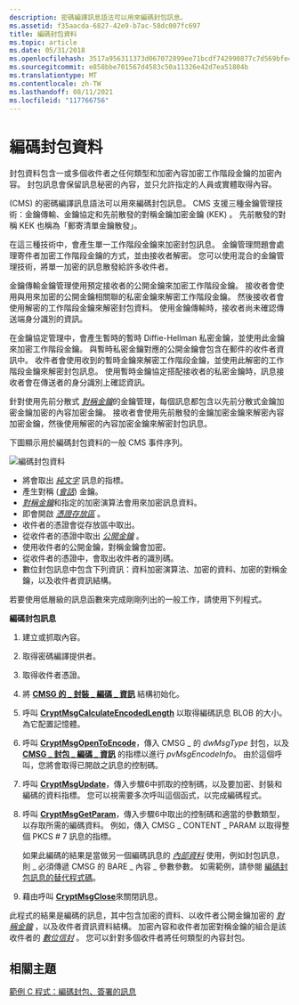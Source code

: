 ```yaml
---
description: 密碼編譯訊息語法可以用來編碼封包訊息。
ms.assetid: f35aacda-6827-42e9-b7ac-58dc007fc697
title: 編碼封包資料
ms.topic: article
ms.date: 05/31/2018
ms.openlocfilehash: 3517a956311373d067072899ee71bcdf742990877c7d569bfe4e5ef7f2757e08
ms.sourcegitcommit: e858bbe701567d4583c50a11326e42d7ea51804b
ms.translationtype: MT
ms.contentlocale: zh-TW
ms.lasthandoff: 08/11/2021
ms.locfileid: "117766756"
---
```

# <a name="encoding-enveloped-data"></a>編碼封包資料

封包資料包含一或多個收件者之任何類型和加密內容加密工作階段金鑰的加密內容。 封包訊息會保留訊息秘密的內容，並只允許指定的人員或實體取得內容。

 (CMS) 的密碼編譯訊息語法可以用來編碼封包訊息。 CMS 支援三種金鑰管理技術：金鑰傳輸、金鑰協定和先前散發的對稱金鑰加密金鑰 (KEK) 。 先前散發的對稱 KEK 也稱為「郵寄清單金鑰散發」。

在這三種技術中，會產生單一工作階段金鑰來加密封包訊息。 金鑰管理問題會處理寄件者加密工作階段金鑰的方式，並由接收者解密。 您可以使用混合的金鑰管理技術，將單一加密的訊息散發給許多收件者。

金鑰傳輸金鑰管理使用預定接收者的公開金鑰來加密工作階段金鑰。 接收者會使用與用來加密的公開金鑰相關聯的私密金鑰來解密工作階段金鑰。 然後接收者會使用解密的工作階段金鑰來解密封包資料。 使用金鑰傳輸時，接收者尚未確認傳送端身分識別的資訊。

在金鑰協定管理中，會產生暫時的暫時 Diffie-Hellman 私密金鑰，並使用此金鑰來加密工作階段金鑰。 與暫時私密金鑰對應的公開金鑰會包含在郵件的收件者資訊中。 收件者會使用收到的暫時金鑰來解密工作階段金鑰，並使用此解密的工作階段金鑰來解密封包訊息。 使用暫時金鑰協定搭配接收者的私密金鑰時，訊息接收者會在傳送者的身分識別上確認資訊。

針對使用先前分散式 [*對稱金鑰*](../secgloss/s-gly.md)的金鑰管理，每個訊息都包含以先前分散式金鑰加密金鑰加密的內容加密金鑰。 接收者會使用先前散發的金鑰加密金鑰來解密內容加密金鑰，然後使用解密的內容加密金鑰來解密封包訊息。

下圖顯示用於編碼封包資料的一般 CMS 事件序列。

![編碼封包資料](images/envelmsg.png)

-   將會取出 [*純文字*](../secgloss/p-gly.md) 訊息的指標。
-   產生對稱 ([*會話*](../secgloss/s-gly.md)) 金鑰。
-   [*對稱金鑰*](../secgloss/s-gly.md)和指定的加密演算法會用來加密訊息資料。
-   即會開啟 [*憑證存放區*](../secgloss/c-gly.md) 。
-   收件者的憑證會從存放區中取出。
-   從收件者的憑證中取出 [*公開金鑰*](../secgloss/p-gly.md) 。
-   使用收件者的公開金鑰，對稱金鑰會加密。
-   從收件者的憑證中，會取出收件者的識別碼。
-   數位封包訊息中包含下列資訊：資料加密演算法、加密的資料、加密的對稱金鑰，以及收件者資訊結構。

若要使用低層級的訊息函數來完成剛剛列出的一般工作，請使用下列程式。

**編碼封包訊息**

1.  建立或抓取內容。
2.  取得密碼編譯提供者。
3.  取得收件者憑證。
4.  將 [**CMSG 的 \_ 封裝 \_ 編碼 \_ 資訊**](/windows/desktop/api/Wincrypt/ns-wincrypt-cmsg_enveloped_encode_info) 結構初始化。
5.  呼叫 [**CryptMsgCalculateEncodedLength**](/windows/desktop/api/Wincrypt/nf-wincrypt-cryptmsgcalculateencodedlength) 以取得編碼訊息 BLOB 的大小。 為它配置記憶體。
6.  呼叫 [**CryptMsgOpenToEncode**](/windows/desktop/api/Wincrypt/nf-wincrypt-cryptmsgopentoencode)，傳入 CMSG \_ 的 *dwMsgType* 封包，以及 [**CMSG \_ 封包 \_ 編碼 \_ 資訊**](/windows/desktop/api/Wincrypt/ns-wincrypt-cmsg_enveloped_encode_info) 的指標以進行 *pvMsgEncodeInfo*。 由於這個呼叫，您將會取得已開啟之訊息的控制碼。
7.  呼叫 [**CryptMsgUpdate**](/windows/desktop/api/Wincrypt/nf-wincrypt-cryptmsgupdate)，傳入步驟6中抓取的控制碼，以及要加密、封裝和編碼的資料指標。 您可以視需要多次呼叫這個函式，以完成編碼程式。
8.  呼叫 [**CryptMsgGetParam**](/windows/desktop/api/Wincrypt/nf-wincrypt-cryptmsggetparam)，傳入步驟6中取出的控制碼和適當的參數類型，以存取所需的編碼資料。 例如，傳入 CMSG \_ CONTENT \_ PARAM 以取得整個 PKCS \# 7 訊息的指標。

    如果此編碼的結果是當做另一個編碼訊息的 [*內部資料*](../secgloss/i-gly.md) 使用，例如封包訊息，則 \_ 必須傳遞 CMSG 的 BARE \_ 內容 \_ 參數參數。 如需範例，請參閱 [編碼封包訊息的替代程式碼](alternate-code-for-encoding-an-enveloped-message.md)。

9.  藉由呼叫 [**CryptMsgClose**](/windows/desktop/api/Wincrypt/nf-wincrypt-cryptmsgclose)來關閉訊息。

此程式的結果是編碼的訊息，其中包含加密的資料、以收件者公開金鑰加密的 [*對稱金鑰*](../secgloss/s-gly.md) ，以及收件者資訊資料結構。 加密內容和收件者加密對稱金鑰的組合是該收件者的 [*數位信封*](../secgloss/d-gly.md) 。 您可以針對多個收件者將任何類型的內容封包。

## <a name="related-topics"></a>相關主題

<dl> <dt>

[範例 C 程式：編碼封包、簽署的訊息](example-c-program-encoding-an-enveloped-signed-message.md)
</dt> </dl>

 

 
